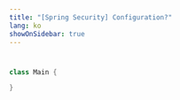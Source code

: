 ```yaml
---
title: "[Spring Security] Configuration?"
lang: ko
showOnSidebar: true
---
```


#

```java
class Main {

}
```
